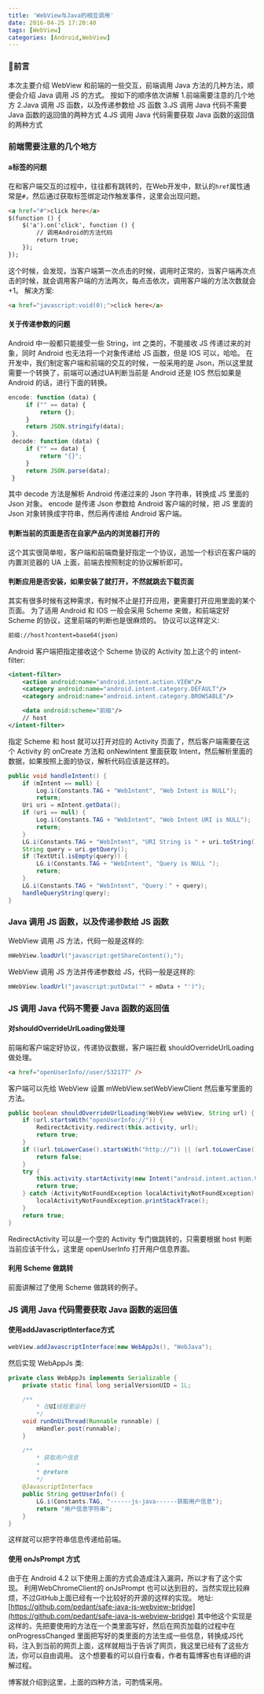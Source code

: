 ```yaml
---
title: 'WebView与Java的相互调用'
date: 2016-04-25 17:20:40
tags: [WebView]
categories: [Android,WebView]
---
```


### 前言
本次主要介绍 WebView 和前端的一些交互，前端调用 Java 方法的几种方法，顺便会介绍 Java 调用 JS 的方式。
按如下的顺序依次讲解
1.前端需要注意的几个地方
2.Java 调用 JS 函数，以及传递参数给 JS 函数
3.JS 调用 Java 代码不需要 Java 函数的返回值的两种方式
4.JS 调用 Java 代码需要获取 Java 函数的返回值的两种方式

### 前端需要注意的几个地方
#### a标签的问题
在和客户端交互的过程中，往往都有跳转的，在Web开发中，默认的`href`属性通常是`#`，然后通过获取标签绑定动作触发事件，这里会出现问题。
```html
<a href="#">click here</a>
$(function () {
    $('a').on('click', function () {
        // 调用Android的方法代码
        return true;
    });
});
```
这个时候，会发现，当客户端第一次点击的时候，调用时正常的，当客户端再次点击的时候，就会调用客户端的方法两次，每点击依次，调用客户端的方法次数就会 +1。
解决方案:
```html
<a href="javascript:void(0);">click here</a>
```

<!-- more -->

#### 关于传递参数的问题
Android 中一般都只能接受一些 String，int 之类的，不能接收 JS 传递过来的对象，同时 Android 也无法将一个对象传递给 JS 函数，但是 IOS 可以，哈哈。
在开发中，我们制定客户端和前端的交互的时候，一般采用的是 Json，所以这里就需要一个转换了，前端可以通过UA判断当前是 Android 还是 IOS 然后如果是 Android 的话，进行下面的转换。
```JavaScript
encode: function (data) {
     if ("" == data) {
         return {};
     }
     return JSON.stringify(data);
 },
 decode: function (data) {
     if ("" == data) {
         return "{}";
     }
     return JSON.parse(data);
 }
```
其中 decode 方法是解析 Android 传递过来的 Json 字符串，转换成 JS 里面的 Json 对象。
encode 是传递 Json 参数给 Android 客户端的时候，把 JS 里面的 Json 对象转换成字符串，然后再传递给 Android 客户端。

#### 判断当前的页面是否在自家产品内的浏览器打开的
这个其实很简单啦，客户端和前端商量好指定一个协议，追加一个标识在客户端的内置浏览器的 UA 上面，前端去按照制定的协议解析即可。

#### 判断应用是否安装，如果安装了就打开，不然就跳去下载页面
其实有很多时候有这种需求，有时候不止是打开应用，更需要打开应用里面的某个页面。
为了适用 Android 和 IOS 一般会采用 Scheme 来做，和前端定好 Scheme 的协议，这里前端的判断也是很麻烦的。
协议可以这样定义:
```html
前缀://host?content=base64(json)
```
Android 客户端把指定接收这个 Scheme 协议的 Activity 加上这个的             intent-filter:
```xml
<intent-filter>
    <action android:name="android.intent.action.VIEW"/>
    <category android:name="android.intent.category.DEFAULT"/>
    <category android:name="android.intent.category.BROWSABLE"/>

    <data android:scheme="前缀"/>
    // host
</intent-filter>
```
指定 Scheme 和 host 就可以打开对应的 Activity 页面了，然后客户端需要在这个 Activity 的 onCreate 方法和 onNewIntent 里面获取 Intent，然后解析里面的数据，如果按照上面的协议，解析代码应该是这样的。
```java
public void handleIntent() {
    if (mIntent == null) {
        Log.i(Constants.TAG + "WebIntent", "Web Intent is NULL");
        return;
    Uri uri = mIntent.getData();
    if (uri == null) {
        Log.i(Constants.TAG + "WebIntent", "Web Intent URI is NULL");
        return;
    }
    LG.i(Constants.TAG + "WebIntent", "URI String is " + uri.toString());
    String query = uri.getQuery();
    if (TextUtil.isEmpty(query)) {
        LG.i(Constants.TAG + "WebIntent", "Query is NULL ");
        return;
    }
    LG.i(Constants.TAG + "WebIntent", "Query：" + query);
    handleQueryString(query);
}
```

### Java 调用 JS 函数，以及传递参数给 JS 函数
WebView 调用 JS 方法，代码一般是这样的:
```java
mWebView.loadUrl("javascript:getShareContent();");
```
WebView 调用 JS 方法并传递参数给 JS，代码一般是这样的:

```java
mWebView.loadUrl("javascript:putData('" + mData + "')");
```

### JS 调用 Java 代码不需要 Java 函数的返回值
#### 对shouldOverrideUrlLoading做处理
前端和客户端定好协议，传递协议数据，客户端拦截 shouldOverrideUrlLoading 做处理。
```html
<a href="openUserInfo//user/532177" />
```
客户端可以先给 WebView 设置 mWebView.setWebViewClient 然后重写里面的方法。
```java
public boolean shouldOverrideUrlLoading(WebView webView, String url) {
    if (url.startsWith("openUserInfo://")) {
        RedirectActivity.redirect(this.activity, url);
        return true;
    }
    if ((url.toLowerCase().startsWith("http://")) || (url.toLowerCase().startsWith("https://"))) {
        return false;
    }
    try {
        this.activity.startActivity(new Intent("android.intent.action.VIEW", Uri.parse(url)));
        return true;
    } catch (ActivityNotFoundException localActivityNotFoundException) {
        localActivityNotFoundException.printStackTrace();
    }
    return true;
}
```
RedirectActivity 可以是一个空的 Activity 专门做跳转的，只需要根据 host 判断当前应该干什么，这里是 openUserInfo 打开用户信息界面。

#### 利用 Scheme 做跳转
前面讲解过了使用 Scheme 做跳转的例子。

### JS 调用 Java 代码需要获取 Java 函数的返回值
#### 使用addJavascriptInterface方式
```java
webView.addJavascriptInterface(new WebAppJs(), "WebJava");
```
然后实现 WebAppJs 类:
```java
private class WebAppJs implements Serializable {
    private static final long serialVersionUID = 1L;

    /**
        * 在UI线程里运行
        */
    void runOnUiThread(Runnable runnable) {
        mHandler.post(runnable);
    }

    /**
        * 获取用户信息
        *
        * @return
        */
    @JavascriptInterface
    public String getUserInfo() {
        LG.i(Constants.TAG, "------js-java------获取用户信息");
        return "用户信息字符串";
    }
}
```
这样就可以把字符串信息传递给前端。

#### 使用 onJsPrompt 方式
由于在 Android 4.2 以下使用上面的方式会造成注入漏洞，所以才有了这个实现。
利用WebChromeClient的 onJsPrompt 也可以达到目的，当然实现比较麻烦，不过GitHub上面已经有一个比较好的开源的这样的实现。
地址:[https://github.com/pedant/safe-java-js-webview-bridge](https://github.com/pedant/safe-java-js-webview-bridge)
其中他这个实现是这样的，先把要使用的方法在一个类里面写好，然后在网页加载的过程中在 onProgressChanged 里面把写好的类里面的方法生成一些信息，转换成JS代码，注入到当前的网页上面，这样就相当于告诉了网页，我这里已经有了这些方法，你可以自由调用。
这个想要看的可以自行查看，作者有篇博客也有详细的讲解过程。

博客就介绍到这里，上面的四种方法，可酌情采用。